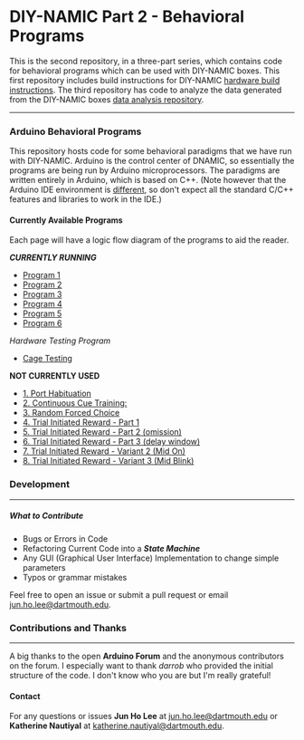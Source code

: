 
# DIY-NAMIC Part 2 - Behavioral Programs


This is the second repository, in a three-part series, which contains code for behavioral programs which can be used with DIY-NAMIC boxes. This first repository includes build instructions for DIY-NAMIC [hardware build instructions](https://github.com/jhl0204/DNAMIC-Hardware-Documentations). The third repository has code to analyze the data generated from the DIY-NAMIC boxes [data analysis repository](https://github.com/jhl0204/DNAMIC-Data-Analysis).  

___

### Arduino Behavioral Programs

This repository hosts code for some behavioral paradigms that we have run with DIY-NAMIC. Arduino is the control center of DNAMIC, so essentially the programs are being run by Arduino microprocessors. The paradigms are written entirely in Arduino, which is based on C++. (Note however that the Arduino IDE environment is [different](https://forum.arduino.cc/index.php?topic=513643.0), so don't expect all the standard C/C++ features and libraries to work in the IDE.)

####  Currently Available Programs

Each page will have a logic flow diagram of the programs to aid the reader.

***CURRENTLY RUNNING***

* [Program 1](https://github.com/NautiyalLab/DNAMIC-Arduino-Software-Programs/tree/January_Edits/Currently_Running/Program_1)
* [Program 2](https://github.com/NautiyalLab/DNAMIC-Arduino-Software-Programs/tree/January_Edits/Currently_Running/Program_2)
* [Program 3](https://github.com/NautiyalLab/DNAMIC-Arduino-Software-Programs/tree/January_Edits/Currently_Running/Program_3)
* [Program 4](https://github.com/NautiyalLab/DNAMIC-Arduino-Software-Programs/tree/January_Edits/Currently_Running/Program_4)
* [Program 5](https://github.com/NautiyalLab/DNAMIC-Arduino-Software-Programs/tree/January_Edits/Currently_Running/Program_5)
* [Program 6](https://github.com/NautiyalLab/DNAMIC-Arduino-Software-Programs/tree/January_Edits/Currently_Running/Program_6)

*Hardware Testing Program*   
- [Cage Testing](https://github.com/NautiyalLab/DNAMIC-Arduino-Software-Programs/tree/January_Edits/Currently_Running/Cage_Flush) 


**NOT CURRENTLY USED**


* [1. Port Habituation](https://github.com/jhl0204/DNAMIC-Arduino-Software-Programs/tree/master/Port_Habituation_Multi_Btn)
* [2. Continuous Cue Training:](https://github.com/jhl0204/DNAMIC-Arduino-Software-Programs/tree/master/Continous_Cue_Training)
* [3. Random Forced Choice](https://github.com/jhl0204/DNAMIC-Arduino-Software-Programs/tree/master/Random_Forced_Choice)
* [4. Trial Initiated Reward - Part 1](https://github.com/jhl0204/DNAMIC-Arduino-Software-Programs/tree/master/Trial_Initiated_Reward_Part_1)
* [5. Trial Initiated Reward - Part 2 (omission)](https://github.com/jhl0204/DNAMIC-Arduino-Software-Programs/tree/master/Trial_Initiated_Reward_Part_2_omission)
* [6. Trial Initiated Reward - Part 3 (delay window)](https://github.com/jhl0204/DNAMIC-Arduino-Software-Programs/tree/master/Trial_Initiated_Reward_Part_3_delay_window)
* [7. Trial Initiated Reward - Variant 2 (Mid On)](aa)
* [8. Trial Initiated Reward - Variant 3 (Mid Blink)](aa)

### Development
_____

##### What to Contribute

- Bugs or Errors in Code
- Refactoring Current Code into a ***State Machine***
- Any GUI (Graphical User Interface) Implementation to change simple parameters
- Typos or grammar mistakes


Feel free to open an issue or submit a pull request or email jun.ho.lee@dartmouth.edu.


### Contributions and Thanks
_____

A big thanks to the open **Arduino Forum** and the anonymous contributors on the forum. I especially want to thank *darrob* who provided the initial structure of the code. I don't know who you are but I'm really grateful!

#### Contact

For any questions or issues **Jun Ho Lee** at jun.ho.lee@dartmouth.edu or **Katherine Nautiyal** at katherine.nautiyal@dartmouth.edu.
